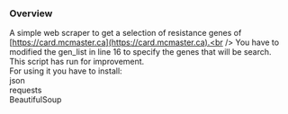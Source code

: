 ### Overview

A simple web scraper to get a selection of resistance genes of [https://card.mcmaster.ca](https://card.mcmaster.ca).<br />
You have to modified the gen_list in line 16 to specify the genes that will be search.<br />
This script has run for improvement.<br />
For using it you have to install:<br />
    json<br />
    requests<br />
    BeautifulSoup<br />
